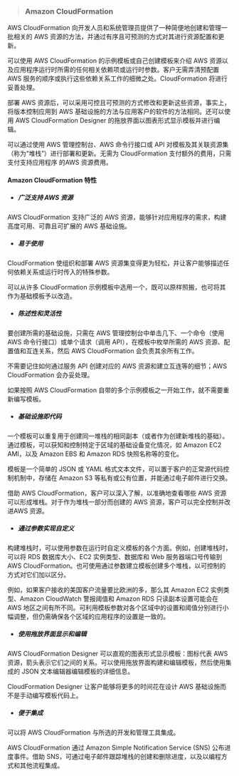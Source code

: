 > ### **Amazon CloudFormation**


AWS CloudFormation 向开发人员和系统管理员提供了一种简便地创建和管理一批相关的 AWS 资源的方法，并通过有序且可预测的方式对其进行资源配置和更新。

可以使用 AWS CloudFormation 的示例模板或自己创建模板来介绍 AWS 资源以及应用程序运行时所需的任何相关依赖项或运行时参数。客户无需弄清预配置 AWS 服务的顺序或执行这些依赖关系工作的细微之处。CloudFormation 将进行妥善处理。

部署 AWS 资源后，可以采用可控且可预测的方式修改和更新这些资源，事实上，将版本控制应用到 AWS 基础设施的方法与应用客户的软件的方法相同。还可以使用 AWS CloudFormation Designer 的拖放界面以图表形式显示模板并进行编辑。

可以通过使用 AWS 管理控制台、AWS 命令行接口或 API 对模板及其关联资源集（称为“堆栈”）进行部署和更新。无需为 CloudFormation 支付额外的费用，只需支付支持应用程序 的AWS 资源费用。


#### Amazon CloudFormation 特性


* ##### 广泛支持 AWS 资源

 AWS CloudFormation 支持广泛的 AWS 资源，能够针对应用程序的需求，构建高度可用、可靠且可扩展的 AWS 基础设施。 

* ##### 易于使用

 CloudFormation 使组织和部署 AWS 资源集变得更为轻松，并让客户能够描述任何依赖关系或运行时传入的特殊参数。
 
 可以从许多 CloudFormation 示例模板中选用一个，既可以原样照搬，也可将其作为基础模板予以改造。


* ##### 陈述性和灵活性

 要创建所需的基础设施，只需在 AWS 管理控制台中单击几下、一个命令（使用 AWS 命令行接口）或单个请求（调用 API），在模板中枚举所需的 AWS 资源、配置值和互连关系，然后 AWS CloudFormation 会负责其余所有工作。
 
 不需要记住如何通过服务 API 创建对应的 AWS 资源和建立互连等的细节；AWS CloudFormation 会办妥处理。
 
 如果按照 AWS CloudFormation 自带的多个示例模板之一开始工作，就不需要重新编写模板。


* ##### 基础设施即代码

 一个模板可以重复用于创建同一堆栈的相同副本（或者作为创建新堆栈的基础）。通过模板，可以获知和控制特定于区域的基础设备变化情况，如 Amazon EC2 AMI，以及 Amazon EBS 和 Amazon RDS 快照名称等的变化。
 
 模板是一个简单的 JSON 或 YAML 格式文本文件，可以置于客户的正常源代码控制机制中，存储在 Amazon S3 等私有或公有位置，并能通过电子邮件进行交换。
 
 借助 AWS CloudFormation，客户可以深入了解，以准确地查看哪些 AWS 资源可以形成堆栈。对于作为堆栈一部分而创建的 AWS 资源，客户可以完全控制并改进AWS 资源。


* ##### 通过参数实现自定义

 构建堆栈时，可以使用参数在运行时自定义模板的各个方面。例如，创建堆栈时，可以将 RDS 数据库大小、EC2 实例类型、数据库和 Web 服务器端口号传输到 AWS CloudFormation。也可使用通过参数建立模板创建多个堆栈，以可控制的方式对它们加以区分。
 
 例如，如果客户接收的美国客户流量要比欧洲的多，那么其 Amazon EC2 实例类型、Amazon CloudWatch 警报阈值和 Amazon RDS 只读副本设置可能会在 AWS 地区之间有所不同。可利用模板参数对各个区域中的设置和阈值分别进行小幅调整，但仍需确保各个区域的应用程序的设置是一致的。


* ##### 使用拖放界面显示和编辑

 AWS CloudFormation Designer 可以直观的图表形式显示模板：图标代表 AWS 资源，箭头表示它们之间的关系。可以使用拖放界面构建和编辑模板，然后使用集成的 JSON 文本编辑器编辑模板的详细信息。
 
 CloudFormation Designer 让客户能够将更多的时间花在设计 AWS 基础设施而不是手动编写模板代码上。


* ##### 便于集成
 
 可以将 AWS CloudFormation 与所选的开发和管理工具集成。

 AWS CloudFormation 通过 Amazon Simple Notification Service (SNS) 公布进度事件。借助 SNS，可通过电子邮件跟踪堆栈的创建和删除进度，以及以编程方式和其他流程集成。

